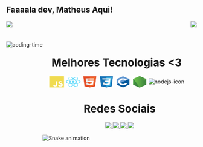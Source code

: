 ## Faaaala dev, Matheus Aqui!

<div>
  
  <img  height="180em" src="https://github-readme-stats.vercel.app/api?username=matheus-alcan&show_icons=true&theme=chartreuse-dark&include_all_commits=true&count_private=true"/>
  <img align="right" height="180em" src="https://github-readme-stats.vercel.app/api/top-langs/?username=matheus-alcan&layout=compact&langs_count=16&theme=chartreuse-dark"/>
</div>
<br>

<div  align="center"> 
  <div style="display: inline_block"><br>
    <img align="left" height="250" alt="coding-time" src="![layout do git](https://github.com/matheus-alcan/matheus-alcan/assets/167790351/8a6b3b4f-9fc1-40a8-80cf-08ac5bbbd593)
">
    <h1 align="center">Melhores Tecnologias <3</h1>
    <img align="center" height="30" width="40" alt="js-icon"  src="https://raw.githubusercontent.com/devicons/devicon/master/icons/javascript/javascript-plain.svg">
    <img align="center" height="30" width="40" alt="react-icon" src="https://raw.githubusercontent.com/devicons/devicon/master/icons/react/react-original.svg">
    <img align="center" height="30" width="40" alt="html-icon" src="https://raw.githubusercontent.com/devicons/devicon/master/icons/html5/html5-original.svg">
    <img align="center" height="30" width="40" alt="css-icon" src="https://raw.githubusercontent.com/devicons/devicon/master/icons/css3/css3-original.svg">
    <img align="center" height="30" width="40" alt="c-icon" src="https://raw.githubusercontent.com/devicons/devicon/master/icons/c/c-original.svg">
    <img align="center" height="30" width="40" alt="nodejs-icon" src="https://raw.githubusercontent.com/devicons/devicon/master/icons/nodejs/nodejs-original.svg">
    <img align="center" height="30" width="40" alt="nodejs-icon" src="https://raw.githubusercontent.com/jmnote/z-icons/master/svg/cpp.svg">
   </div>
    
  
  <h1 align="center">Redes Sociais</h1>
    <a href = "[mailto: work.luigi.fonseca@gmail.com](https://mail.google.com/mail/u/0/#inbox)">
      <img width="30" src="gmail.svg">
    </a>
    <a href = "[https://www.linkedin.com/in/matheus-alcantara-b93812234/](https://www.linkedin.com/in/matheus-alcantara-b93812234/)">
      <img width="25" src="linkedin.svg">
    </a>
    <a href = "[https://gitlab.com/matheus-alcan](https://gitlab.com/matheus-alcan)">
      <img width="35" src="gitlab.svg">
    </a>
    <a href = "[https://www.instagram.com/matheus.alc2/](https://www.instagram.com/matheus.alc2/)">
      <img width="25" src="instagram.svg">
    </a>
</div>
  
![Snake animation](https://github.com/LuigiGF/LuigiGF/blob/output/github-contribution-grid-snake.svg)
